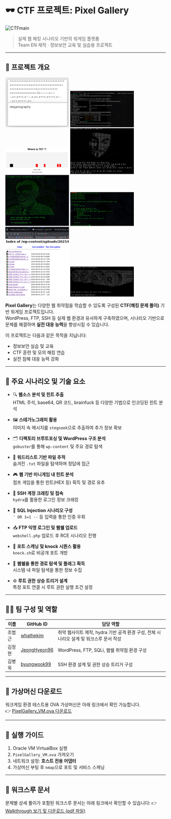 # 🕶️ CTF 프로젝트: Pixel Gallery

![CTFmain](CTF_PixelGallery_main.gif)

> 실제 웹 해킹 시나리오 기반의 워게임 플랫폼  
> Team EN 제작 · 정보보안 교육 및 실습용 프로젝트

---

## 🎯 프로젝트 개요

<p float="left">
  <img src="https://github.com/whathekim/CTF_PixelGallery/blob/main/walkthrough%2001.png" width="200" />
  <img src="https://github.com/whathekim/CTF_PixelGallery/blob/main/walkthrough%2002.png" width="200" />
  <img src="https://github.com/whathekim/CTF_PixelGallery/blob/main/walkthrough%2003.png" width="200" />
  <img src="https://github.com/whathekim/CTF_PixelGallery/blob/main/walkthrough%2004.png" width="200" />
  <img src="https://github.com/whathekim/CTF_PixelGallery/blob/main/walkthrough%2005.png" width="200" />
  <img src="https://github.com/whathekim/CTF_PixelGallery/blob/main/walkthrough%2006.png" width="200" />
  <img src="https://github.com/whathekim/CTF_PixelGallery/blob/main/walkthrough%2007.png" width="200" />
  <img src="https://github.com/whathekim/CTF_PixelGallery/blob/main/walkthrough%2008.png" width="200" />
</p>

**Pixel Gallery**는 다양한 웹 취약점을 학습할 수 있도록 구성된 **CTF(해킹 문제 풀이)** 기반 워게임 프로젝트입니다.  
WordPress, FTP, SSH 등 실제 웹 환경과 유사하게 구축하였으며, 시나리오 기반으로 문제를 해결하며 **실전 대응 능력**을 향상시킬 수 있습니다.

이 프로젝트는 다음과 같은 목적을 지닙니다:
- 정보보안 실습 및 교육
- CTF 훈련 및 모의 해킹 연습
- 실전 침해 대응 능력 강화

---

## 🧰 주요 시나리오 및 기술 요소

- 🔍 **웹소스 분석 및 힌트 추출**  
  HTML 주석, base64, QR 코드, brainfuck 등 다양한 기법으로 인코딩된 힌트 분석

- 🖼️ **스테가노그래피 활용**  
  이미지 속 메시지를 `stegseek`으로 추출하여 추가 정보 확보

- 🗂️ **디렉토리 브루트포싱 및 WordPress 구조 분석**  
  `gobuster`를 통해 `wp-content` 및 주요 경로 탐색

- 🧩 **워드리스트 기반 파일 추적**  
  숨겨진 `.txt` 파일을 탐색하며 정답에 접근

- 🎮 **웹 기반 미니게임 내 힌트 분석**  
  점프 게임을 통한 힌트(HEX 등) 획득 및 경로 유추

- 🔑 **SSH 계정 크래킹 및 접속**  
  `hydra`를 활용한 로그인 정보 크래킹

- 🧾 **SQL Injection 시나리오 구성**  
  `' OR 1=1 --` 등 입력을 통한 인증 우회

- 📤 **FTP 익명 로그인 및 웹쉘 업로드**  
  `webshell.php` 업로드 후 RCE 시나리오 진행

- 🚪 **포트 스캐닝 및 knock 시퀀스 활용**  
  `knock.sh`로 비공개 포트 개방

- 🧬 **웹쉘을 통한 경로 탐색 및 플래그 획득**  
  시스템 내 파일 탐색을 통한 정보 수집

- ⚙️ **루트 권한 상승 트리거 설계**  
  특정 포트 연결 시 루트 권한 실행 조건 설정

---

## 🧑‍💻 팀 구성 및 역할

| 이름       | GitHub ID                                      | 담당 역할                                                             |
|------------|------------------------------------------------|------------------------------------------------------------------------|
| 조범근     | [whathekim](https://github.com/whathekim) | 취약 웹사이트 제작, hydra 기반 공격 환경 구성, 전체 시나리오 설계 및 워크스루 문서 작성                           |
| 김정현     | [JeongHyeon96](https://github.com/JeongHyeon96)       | WordPress, FTP, SQLi, 웹쉘 취약점 환경 구성 |
| 김병욱     | [byungwook99](https://github.com/byungwook99)   | SSH 환경 설계 및 권한 상승 트리거 구성                                |

---

## 💽 가상머신 다운로드

워크게임 환경 테스트용 OVA 가상머신은 아래 링크에서 확인 가능합니다.  
👉 [PixelGallery_VM.ova 다운로드](https://drive.google.com/file/d/1_gizfkVfZi1t7p3K2RI9asCyjgrrKsUH/view)

---

## 🚀 실행 가이드

1. Oracle VM VirtualBox 실행  
2. `PixelGallery_VM.ova` 가져오기  
3. 네트워크 설정: **호스트 전용 어댑터**  
4. 가상머신 부팅 후 `nmap`으로 포트 및 서비스 스캐닝

---

## 📝 워크스루 문서

문제별 상세 풀이가 포함된 워크스루 문서는 아래 링크에서 확인할 수 있습니다:
👉 [Walkthrough 보기 및 다운로드 (pdf 파일)](https://github.com/whathekim/CTF_PixelGallery/blob/main/EN_CTF%20walkthrough.pdf)


